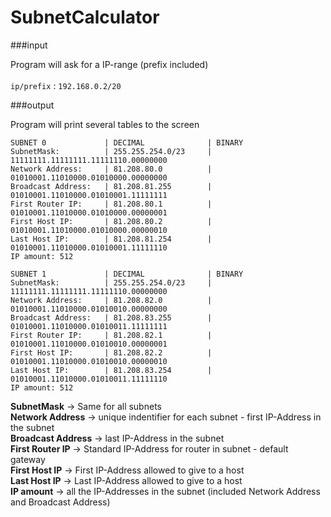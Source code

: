 # SubnetCalculator
###input

Program will ask for a IP-range (prefix included)\
\
`ip/prefix` : `192.168.0.2/20`

###output

Program will print several tables to the screen

```
SUBNET 0             | DECIMAL              | BINARY 
SubnetMask:          | 255.255.254.0/23     | 11111111.11111111.11111110.00000000
Network Address:     | 81.208.80.0          | 01010001.11010000.01010000.00000000
Broadcast Address:   | 81.208.81.255        | 01010001.11010000.01010001.11111111
First Router IP:     | 81.208.80.1          | 01010001.11010000.01010000.00000001
First Host IP:       | 81.208.80.2          | 01010001.11010000.01010000.00000010
Last Host IP:        | 81.208.81.254        | 01010001.11010000.01010001.11111110
IP amount: 512

SUBNET 1             | DECIMAL              | BINARY 
SubnetMask:          | 255.255.254.0/23     | 11111111.11111111.11111110.00000000
Network Address:     | 81.208.82.0          | 01010001.11010000.01010010.00000000
Broadcast Address:   | 81.208.83.255        | 01010001.11010000.01010011.11111111
First Router IP:     | 81.208.82.1          | 01010001.11010000.01010010.00000001
First Host IP:       | 81.208.82.2          | 01010001.11010000.01010010.00000010
Last Host IP:        | 81.208.83.254        | 01010001.11010000.01010011.11111110
IP amount: 512
```

**SubnetMask** -> Same for all subnets\
**Network Address** -> unique indentifier for each subnet - first IP-Address in the subnet\
**Broadcast Address** -> last IP-Address in the subnet\
**First Router IP** -> Standard IP-Address for router in subnet - default gateway\
**First Host IP** -> First IP-Address allowed to give to a host\
**Last Host IP** -> Last IP-Address allowed to give to a host\
**IP amount** -> all the IP-Addresses in the subnet (included Network Address and Broadcast Address)

